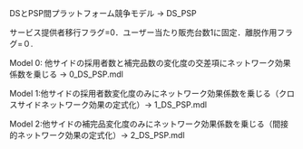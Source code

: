 DSとPSP間プラットフォーム競争モデル -> DS_PSP

サービス提供者移行フラグ=0．ユーザー当たり販売台数1に固定．離脱作用フラグ=０.

Model 0: 他サイドの採用者数と補完品数の変化度の交差項にネットワーク効果係数を乗じる -> 0_DS_PSP.mdl

Model 1:他サイドの採用者数変化度のみにネットワーク効果係数を乗じる（クロスサイドネットワーク効果の定式化）-> 1_DS_PSP.mdl

Model 2:他サイドの補完品変化度のみにネットワーク効果係数を乗じる（間接的ネットワーク効果の定式化）-> 2_DS_PSP.mdl

